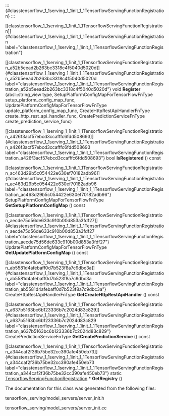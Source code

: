 ::: {#classtensorflow_1_1serving_1_1init_1_1TensorflowServingFunctionRegistration}
:::

[\[classtensorflow\_1\_1serving\_1\_1init\_1\_1TensorflowServingFunctionRegistration\]]{#classtensorflow_1_1serving_1_1init_1_1TensorflowServingFunctionRegistration
label="classtensorflow_1_1serving_1_1init_1_1TensorflowServingFunctionRegistration"}

[\[classtensorflow\_1\_1serving\_1\_1init\_1\_1TensorflowServingFunctionRegistration\_a52b5eead2b263bc3318c4f5040d5020d\]]{#classtensorflow_1_1serving_1_1init_1_1TensorflowServingFunctionRegistration_a52b5eead2b263bc3318c4f5040d5020d
label="classtensorflow_1_1serving_1_1init_1_1TensorflowServingFunctionRegistration_a52b5eead2b263bc3318c4f5040d5020d"}
void **Register** (absl::string\_view type,
SetupPlatformConfigMapForTensorFlowFnType
setup\_platform\_config\_map\_func,
UpdatePlatformConfigMapForTensorFlowFnType
update\_platform\_config\_map\_func, CreateHttpRestApiHandlerFnType
create\_http\_rest\_api\_handler\_func, CreatePredictionServiceFnType
create\_prediction\_service\_func)

[\[classtensorflow\_1\_1serving\_1\_1init\_1\_1TensorflowServingFunctionRegistration\_a426f3acf57ebcd3ccafffc6fdd508693\]]{#classtensorflow_1_1serving_1_1init_1_1TensorflowServingFunctionRegistration_a426f3acf57ebcd3ccafffc6fdd508693
label="classtensorflow_1_1serving_1_1init_1_1TensorflowServingFunctionRegistration_a426f3acf57ebcd3ccafffc6fdd508693"}
bool **IsRegistered** () const

[\[classtensorflow\_1\_1serving\_1\_1init\_1\_1TensorflowServingFunctionRegistration\_ac463d29b5c054422e630ef70182adb96\]]{#classtensorflow_1_1serving_1_1init_1_1TensorflowServingFunctionRegistration_ac463d29b5c054422e630ef70182adb96
label="classtensorflow_1_1serving_1_1init_1_1TensorflowServingFunctionRegistration_ac463d29b5c054422e630ef70182adb96"}
SetupPlatformConfigMapForTensorFlowFnType **GetSetupPlatformConfigMap**
() const

[\[classtensorflow\_1\_1serving\_1\_1init\_1\_1TensorflowServingFunctionRegistration\_aecde75d56de633c910b00d853a3fdf27\]]{#classtensorflow_1_1serving_1_1init_1_1TensorflowServingFunctionRegistration_aecde75d56de633c910b00d853a3fdf27
label="classtensorflow_1_1serving_1_1init_1_1TensorflowServingFunctionRegistration_aecde75d56de633c910b00d853a3fdf27"}
UpdatePlatformConfigMapForTensorFlowFnType
**GetUpdatePlatformConfigMap** () const

[\[classtensorflow\_1\_1serving\_1\_1init\_1\_1TensorflowServingFunctionRegistration\_ab5581d4afebaff0d7b523f8a7c9dbc3a\]]{#classtensorflow_1_1serving_1_1init_1_1TensorflowServingFunctionRegistration_ab5581d4afebaff0d7b523f8a7c9dbc3a
label="classtensorflow_1_1serving_1_1init_1_1TensorflowServingFunctionRegistration_ab5581d4afebaff0d7b523f8a7c9dbc3a"}
CreateHttpRestApiHandlerFnType **GetCreateHttpRestApiHandler** () const

[\[classtensorflow\_1\_1serving\_1\_1init\_1\_1TensorflowServingFunctionRegistration\_a637b5163bc6b123336b7c2024d83c829\]]{#classtensorflow_1_1serving_1_1init_1_1TensorflowServingFunctionRegistration_a637b5163bc6b123336b7c2024d83c829
label="classtensorflow_1_1serving_1_1init_1_1TensorflowServingFunctionRegistration_a637b5163bc6b123336b7c2024d83c829"}
CreatePredictionServiceFnType **GetCreatePredictionService** () const

[\[classtensorflow\_1\_1serving\_1\_1init\_1\_1TensorflowServingFunctionRegistration\_a344caf2f36b75be32cc390afe450eb73\]]{#classtensorflow_1_1serving_1_1init_1_1TensorflowServingFunctionRegistration_a344caf2f36b75be32cc390afe450eb73
label="classtensorflow_1_1serving_1_1init_1_1TensorflowServingFunctionRegistration_a344caf2f36b75be32cc390afe450eb73"}
static
[TensorflowServingFunctionRegistration](#classtensorflow_1_1serving_1_1init_1_1TensorflowServingFunctionRegistration)
$\ast$ **GetRegistry** ()

The documentation for this class was generated from the following files:

tensorflow\_serving/model\_servers/server\_init.h

tensorflow\_serving/model\_servers/server\_init.cc

